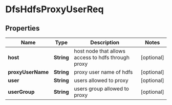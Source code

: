 # DfsHdfsProxyUserReq

## Properties
Name | Type | Description | Notes
------------ | ------------- | ------------- | -------------
**host** | **String** | host node that allows access to hdfs through proxy |  [optional]
**proxyUserName** | **String** | proxy user name of hdfs |  [optional]
**user** | **String** | users allowed to proxy |  [optional]
**userGroup** | **String** | users group allowed to proxy |  [optional]

